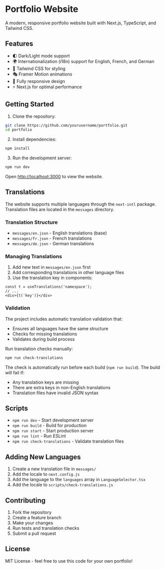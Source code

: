 # Portfolio Website

A modern, responsive portfolio website built with Next.js, TypeScript, and Tailwind CSS.

## Features

- 🌓 Dark/Light mode support
- 🌍 Internationalization (i18n) support for English, French, and German
- 🎨 Tailwind CSS for styling
- 🎭 Framer Motion animations
- 📱 Fully responsive design
- ⚡ Next.js for optimal performance

## Getting Started

1. Clone the repository:
```bash
git clone https://github.com/yourusername/portfolio.git
cd portfolio
```

2. Install dependencies:
```bash
npm install
```

3. Run the development server:
```bash
npm run dev
```

Open [http://localhost:3000](http://localhost:3000) to view the website.

## Translations

The website supports multiple languages through the `next-intl` package. Translation files are located in the `messages` directory.

### Translation Structure

- `messages/en.json` - English translations (base)
- `messages/fr.json` - French translations
- `messages/de.json` - German translations

### Managing Translations

1. Add new text in `messages/en.json` first
2. Add corresponding translations in other language files
3. Use the translation key in components:
```tsx
const t = useTranslations('namespace');
// ...
<div>{t('key')}</div>
```

### Validation

The project includes automatic translation validation that:
- Ensures all languages have the same structure
- Checks for missing translations
- Validates during build process

Run translation checks manually:
```bash
npm run check-translations
```

The check is automatically run before each build (`npm run build`). The build will fail if:
- Any translation keys are missing
- There are extra keys in non-English translations
- Translation files have invalid JSON syntax

## Scripts

- `npm run dev` - Start development server
- `npm run build` - Build for production
- `npm run start` - Start production server
- `npm run lint` - Run ESLint
- `npm run check-translations` - Validate translation files

## Adding New Languages

1. Create a new translation file in `messages/`
2. Add the locale to `next.config.js`
3. Add the language to the `languages` array in `LanguageSelector.tsx`
4. Add the locale to `scripts/check-translations.js`

## Contributing

1. Fork the repository
2. Create a feature branch
3. Make your changes
4. Run tests and translation checks
5. Submit a pull request

## License

MIT License - feel free to use this code for your own portfolio! 